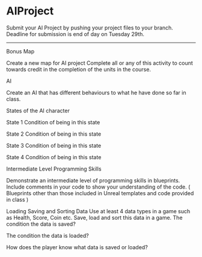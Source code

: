 # AIProject

Submit your AI Project by pushing your project files to your branch.
Deadline for submission is end of day on Tuesday 29th.

--------------------------------------------------------------------------------
Bonus Map

Create a new map for AI project
Complete all or any of this activity to count towards credit in the completion of the units in the course.

AI

Create an AI that has different behaviours to what he have done so far in class.

States of the AI character

State 1
Condition of being in this state

State 2
Condition of being in this state

State 3
Condition of being in this state

State 4
Condition of being in this state

Intermediate Level Programming Skills

Demonstrate an intermediate level of programming skills in blueprints. Include comments in your code to show your understanding of the code.
( Blueprints other than those included in Unreal templates and code provided in class )

Loading Saving and Sorting Data
Use at least 4 data types in a game such as Health, Score, Coin etc.
Save, load and sort this data in a game.
The condition the data is saved?

The condition the data is loaded?

How does the player know what data is saved or loaded?
